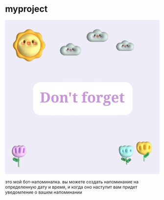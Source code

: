 # myproject
![Screenshot](https://github.com/silfhg/myproject/blob/main/изображение_2024-04-29_114623943.png)


это мой бот-напоминалка. вы можете создать напоминание на определенную дату и время, и когда оно наступит вам придет уведомление о вашем напоминании
